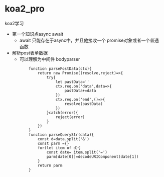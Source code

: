 # koa2_pro
koa2学习
- 第一个知识点async await
  - await 只能存在于async中，并且他接收一个 promise对象或者一个普通函数
- 解析post表单数据
  - 可以理解为中间件 bodyparser
    ```
        function parsePostData(ctx){
            return new Promise((resolve,reject)=>{
                try{
                    let pastData=''
                    ctx.req.on('data',data=>{
                        pastData+=data
                    })
                    ctx.req.on('end',()=>{
                        resolve(pastData)
                    })
                }catch(error){
                    reject(error)
                }
            })
        }
        function parseQueryStr(data){
            const d=data.split('&')
            const parm ={}
            for(let item of d){
                const date= item.split('=')
                parm[date[0]]=decodeURIComponent(date[1])   
            }
            return parm
        }
    ```